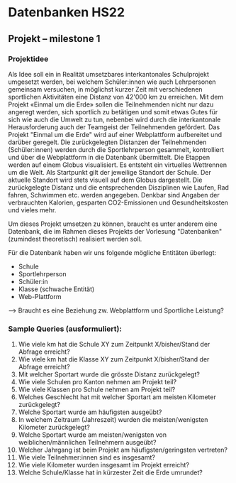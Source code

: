 # Datenbanken HS22
## Projekt – milestone 1

### Projektidee
Als Idee soll ein in Realität umsetzbares interkantonales Schulprojekt umgesetzt werden, bei welchem Schüler:innen wie auch Lehrpersonen gemeinsam versuchen, in möglichst kurzer Zeit mit verschiedenen sportlichen Aktivitäten eine Distanz von 42'000 km zu erreichen. Mit dem Projekt «Einmal um die Erde» sollen die Teilnehmenden nicht nur dazu angeregt werden, sich sportlich zu betätigen und somit etwas Gutes für sich wie auch die Umwelt zu tun, nebenbei wird durch die interkantonale Herausforderung auch der Teamgeist der Teilnehmenden gefördert.
Das Projekt "Einmal um die Erde" wird auf einer Webplattform aufbereitet und darüber geregelt. Die zurückgelegten Distanzen der Teilnehmenden (Schüler:innen) werden durch die Sportlehrperson gesammelt, kontrolliert und über die Webplattform in die Datenbank übermittelt. Die Etappen werden auf einem Globus visualisiert. Es entsteht ein virtuelles Wettrennen um die Welt. Als Startpunkt gilt der jeweilige Standort der Schule. Der aktuelle Standort wird stets visuell auf dem Globus dargestellt. Die zurückgelegte Distanz und die entsprechenden Disziplinen wie Laufen, Rad fahren, Schwimmen etc. werden angegeben. Denkbar sind Angaben der verbrauchten Kalorien, gesparten CO2-Emissionen und Gesundheitskosten und vieles mehr. 

Um dieses Projekt umsetzen zu können, braucht es unter anderem eine Datenbank, die im Rahmen dieses Projekts der Vorlesung "Datenbanken" (zumindest theoretisch) realisiert werden soll. 

Für die Datenbank haben wir uns folgende mögliche Entitäten überlegt:
- Schule 
- Sportlehrperson
- Schüler:in
- Klasse (schwache Entität)
- Web-Plattform

--> Braucht es eine Beziehung zw. Webplattform und Sportliche Leistung? 


### Sample Queries (ausformuliert):
1.	Wie viele km hat die Schule XY zum Zeitpunkt X/bisher/Stand der Abfrage erreicht? 
2.	Wie viele km hat die Klasse XY zum Zeitpunkt X/bisher/Stand der Abfrage erreicht? 
3.	Mit welcher Sportart wurde die grösste Distanz zurückgelegt? 
4.	Wie viele Schulen pro Kanton nehmen am Projekt teil? 
5.	Wie viele Klassen pro Schule nehmen am Projekt teil? 
6.	Welches Geschlecht hat mit welcher Sportart am meisten Kilometer zurückgelegt? 
7.	Welche Sportart wurde am häufigsten ausgeübt? 
8.	In welchem Zeitraum (Jahreszeit) wurden die meisten/wenigsten Kilometer zurückgelegt? 
9.	Welche Sportart wurde am meisten/wenigsten von weiblichen/männlichen Teilnehmern ausgeübt? 
10.	Welcher Jahrgang ist beim Projekt am häufigsten/geringsten vertreten? 
11.	Wie viele Teilnehmer:innen sind es insgesamt? 
12.	Wie viele Kilometer wurden insgesamt im Projekt erreicht? 
13.	Welche Schule/Klasse hat in kürzester Zeit die Erde umrundet? 




